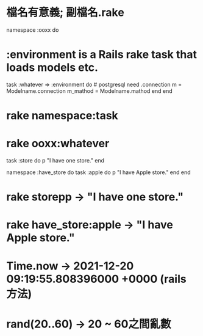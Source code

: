 # 檔名有意義; 副檔名.rake
namespace :ooxx do
  # :environment is a Rails rake task that loads models etc. 
  task :whatever => :environment do
    # postgresql need .connection
    m = Modelname.connection
    m_mathod = Modelname.mathod
  end
end

# rake namespace:task
# rake ooxx:whatever

task :store do
  p "I have one store."
end

namespace :have_store do
  task :apple do
    p "I have Apple store."
  end
end
# rake storepp -> "I have one store."
# rake have_store:apple -> "I have Apple store." 

# Time.now -> 2021-12-20 09:19:55.808396000 +0000 (rails 方法)
# rand(20..60) -> 20 ~ 60之間亂數
